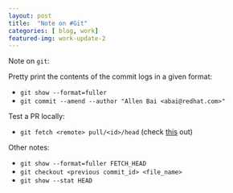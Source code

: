 ```yaml
---
layout: post
title:  "Note on #Git"
categories: [ blog, work]
featured-img: work-update-2
---
```


Note on `git`:

Pretty print the contents of the commit logs in a given format:
 - `git show --format=fuller`
 - `git commit --amend --author "Allen Bai <abai@redhat.com>"`

 Test a PR locally:
 - `git fetch <remote> pull/<id>/head` (check [this](https://github.com/TeamPorcupine/ProjectPorcupine/wiki/How-to-Test-a-Pull-Request) out)

 Other notes:
 - `git show --format=fuller FETCH_HEAD`
 - `git checkout <previous commit_id> <file_name>`
 - `git show --stat HEAD`
